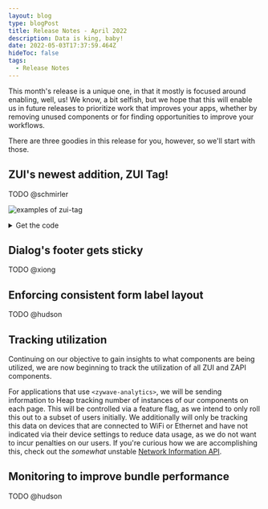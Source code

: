 ```yaml
---
layout: blog
type: blogPost
title: Release Notes - April 2022
description: Data is king, baby!
date: 2022-05-03T17:37:59.464Z
hideToc: false
tags:
  - Release Notes
---
```

This month's release is a unique one, in that it mostly is focused around enabling, well, us! We know, a bit selfish, but we hope that this will enable us in future releases to prioritize work that improves your apps, whether by removing unused components or for finding opportunities to improve your workflows.

There are three goodies in this release for you, however, so we'll start with those.

## ZUI's newest addition, ZUI Tag!

TODO @schmirler

![examples of zui-tag](/images/tags-example.png)

<details><summary>Get the code</summary>

```html
<div class="container">
  <zui-tag color="red">apples</zui-tag>
  <zui-tag color="yellow">bananas</zui-tag>
  <zui-tag color="green">pears</zui-tag>
  <zui-tag color="blue">blueberries</zui-tag>
  <zui-tag color="aqua">some undiscovered aqua fruits</zui-tag>
  <zui-tag color="purple">grapes</zui-tag>
  <zui-tag color="rose">lychees</zui-tag>
  <zui-tag color="orange">oranges</zui-tag>
  <zui-tag color="gray">inedible garbage</zui-tag>
</div>
<style>
  .container {
    margin: 5rem;
    display: flex;
    justify-content: center;
    flex-direction: column;
    gap: 1rem;
  }

  zui-tag {
    display: inline-block;
  }
</style>
```

</details>

<docs-spacer size="small"></docs-spacer>

## Dialog's footer gets sticky

TODO @xiong

## Enforcing consistent form label layout

TODO @hudson

## Tracking utilization

Continuing on our objective to gain insights to what components are being utilized, we are now beginning to track the utilization of all ZUI and ZAPI components. 

For applications that use `<zywave-analytics>`, we will be sending information to Heap tracking number of instances of our components on each page. This will be controlled via a feature flag, as we intend to only roll this out to a subset of users initially. We additionally will only be tracking this data on devices that are connected to WiFi or Ethernet and have not indicated via their device settings to reduce data usage, as we do not want to incur penalties on our users. If you're curious how we are accomplishing this, check out the _somewhat_ unstable [Network Information API](https://developer.mozilla.org/en-US/docs/Web/API/Network_Information_API).

## Monitoring to improve bundle performance

TODO @hudson